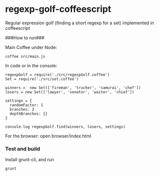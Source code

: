 regexp-golf-coffeescript
========================

Regular expression golf (finding a short regexp for a set) implemented in coffeescript

###How to run###

Main Coffee under Node:

    coffee src/main.js

In code or in the console:

    regexpGolf = require('./src/regexpGolf.coffee')
    Set = require('./src/set.coffee')
    
    winners =  new Set(['fireman', 'trucker', 'samurai', 'chef'])
    losers = new Set(['lawyer', 'senator', 'waiter', 'chief'])
    
    settings = {
      randomFactor: 1
      branches: 2
      depthBranches: {}
    }
    
    console.log regexpGolf.find(winners, losers, settings)

For the browser:
open browser/index.html

### Test and build ###

Install grunt-cli, and run

    grunt